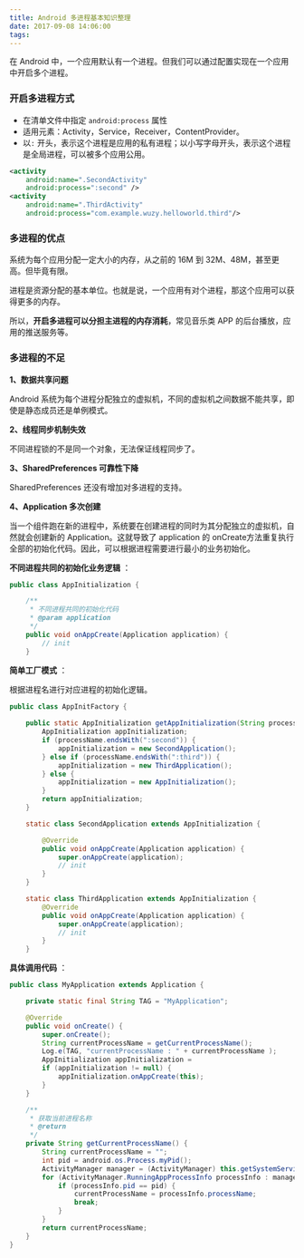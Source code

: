 ```yaml
---
title: Android 多进程基本知识整理
date: 2017-09-08 14:06:00
tags:
---
```


在 Android 中，一个应用默认有一个进程。但我们可以通过配置实现在一个应用中开启多个进程。

### 开启多进程方式

- 在清单文件中指定 `android:process` 属性
- 适用元素：Activity，Service，Receiver，ContentProvider。
- 以`:` 开头，表示这个进程是应用的私有进程；以小写字母开头，表示这个进程是全局进程，可以被多个应用公用。

```xml
<activity
    android:name=".SecondActivity"
    android:process=":second" />
<activity
    android:name=".ThirdActivity"
    android:process="com.example.wuzy.helloworld.third"/>
```

### 多进程的优点

系统为每个应用分配一定大小的内存，从之前的 16M 到 32M、48M，甚至更高。但毕竟有限。

进程是资源分配的基本单位。也就是说，一个应用有对个进程，那这个应用可以获得更多的内存。

所以，**开启多进程可以分担主进程的内存消耗**，常见音乐类 APP 的后台播放，应用的推送服务等。

### 多进程的不足

**1、数据共享问题**

Android 系统为每个进程分配独立的虚拟机，不同的虚拟机之间数据不能共享，即使是静态成员还是单例模式。

**2、线程同步机制失效**

不同进程锁的不是同一个对象，无法保证线程同步了。

**3、SharedPreferences 可靠性下降**

SharedPreferences 还没有增加对多进程的支持。

**4、Application 多次创建**

当一个组件跑在新的进程中，系统要在创建进程的同时为其分配独立的虚拟机，自然就会创建新的 Application。这就导致了 application 的 onCreate方法重复执行全部的初始化代码。因此，可以根据进程需要进行最小的业务初始化。

**不同进程共同的初始化业务逻辑** ：

```java
public class AppInitialization {

    /**
     * 不同进程共同的初始化代码
     * @param application
     */
    public void onAppCreate(Application application) {
        // init
    }
```

**简单工厂模式** ：

根据进程名进行对应进程的初始化逻辑。

```java
public class AppInitFactory {
 
    public static AppInitialization getAppInitialization(String processName) {
        AppInitialization appInitialization;
        if (processName.endsWith(":second")) {
            appInitialization = new SecondApplication();
        } else if (processName.endsWith(":third")) {
            appInitialization = new ThirdApplication();
        } else {
            appInitialization = new AppInitialization();
        }
        return appInitialization;
    }

    static class SecondApplication extends AppInitialization {

        @Override
        public void onAppCreate(Application application) {
            super.onAppCreate(application);
            // init
        }
    }

    static class ThirdApplication extends AppInitialization {
        @Override
        public void onAppCreate(Application application) {
            super.onAppCreate(application);
            // init
        }
    }
```

**具体调用代码** ：

```java
public class MyApplication extends Application {

    private static final String TAG = "MyApplication";

    @Override
    public void onCreate() {
        super.onCreate();
        String currentProcessName = getCurrentProcessName();
        Log.e(TAG, "currentProcessName : " + currentProcessName );
        AppInitialization appInitialization =                                AppInitFactory.getAppInitialization(currentProcessName);
        if (appInitialization != null) {
            appInitialization.onAppCreate(this);
        }
    }

    /**
     * 获取当前进程名称
     * @return
     */
    private String getCurrentProcessName() {
        String currentProcessName = "";
        int pid = android.os.Process.myPid();
        ActivityManager manager = (ActivityManager) this.getSystemService(Context.ACTIVITY_SERVICE);
        for (ActivityManager.RunningAppProcessInfo processInfo : manager.getRunningAppProcesses()) {
            if (processInfo.pid == pid) {
                currentProcessName = processInfo.processName;
                break;
            }
        }
        return currentProcessName;
    }
}
```


